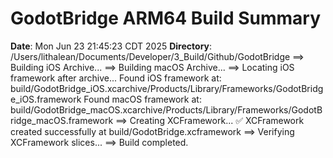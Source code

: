 # GodotBridge ARM64 Build Summary
**Date**: Mon Jun 23 21:45:23 CDT 2025
**Directory**: /Users/lithalean/Documents/Developer/3_Build/Github/GodotBridge
==> Building iOS Archive...
==> Building macOS Archive...
==> Locating iOS framework after archive...
Found iOS framework at: build/GodotBridge_iOS.xcarchive/Products/Library/Frameworks/GodotBridge_iOS.framework
Found macOS framework at: build/GodotBridge_macOS.xcarchive/Products/Library/Frameworks/GodotBridge_macOS.framework
==> Creating XCFramework...
✅ XCFramework created successfully at build/GodotBridge.xcframework
==> Verifying XCFramework slices...
==> Build completed.

